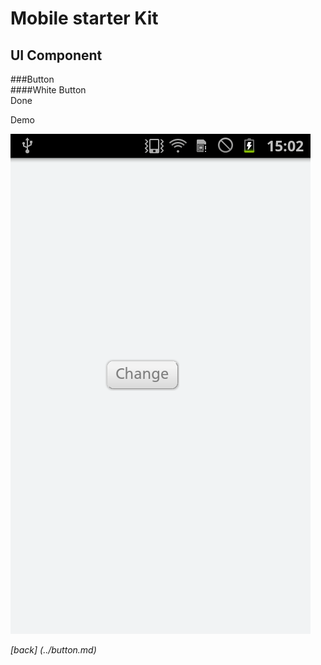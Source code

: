 Mobile starter Kit
================================

UI Component
--------------------------------


###Button		
####White Button	
		<a id='doneBtn' class='button right' data-direction='reverse' data-ajax='true' data-transition='slide'><span>Done</span></a>


Demo

![alt text][Demo]

[Demo]: ../../screenshots/white_button.png "Demo"

	
*[back] (../button.md)*  
